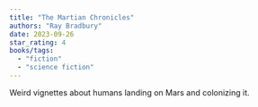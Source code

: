 ```yaml
---
title: "The Martian Chronicles"
authors: "Ray Bradbury"
date: 2023-09-26
star_rating: 4
books/tags:
  - "fiction"
  - "science fiction"
---
```


Weird vignettes about humans landing on Mars and colonizing it.

<!--more-->
